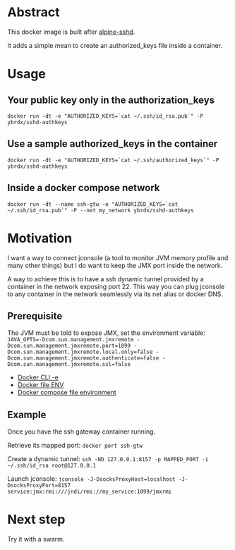 # Abstract

This docker image is built after [alpine-sshd](https://hub.docker.com/r/danielguerra/alpine-sshd/).

It adds a simple mean to create an authorized_keys file inside a container.

# Usage

## Your public key only in the authorization_keys

```docker run -dt -e "AUTHORIZED_KEYS=`cat ~/.ssh/id_rsa.pub`" -P ybrdx/sshd-authkeys```

## Use a sample authorized_keys in the container

```docker run -dt -e "AUTHORIZED_KEYS=`cat ~/.ssh/authorized_keys`" -P ybrdx/sshd-authkeys```

## Inside a docker compose network

```docker run -dt --name ssh-gtw -e "AUTHORIZED_KEYS=`cat ~/.ssh/id_rsa.pub`" -P --net my_network ybrdx/sshd-authkeys```

# Motivation

I want a way to connect jconsole (a tool to monitor JVM memory profile and many other things)
but I do want to keep the JMX port inside the network.

A way to achieve this is to have a ssh dynamic tunnel provided by a container in the network exposing port 22.
This way you can plug jconsole to any container in the network seamlessly via its net alias or docker DNS.

## Prerequisite

The JVM must be told to expose JMX, set the environment variable:
```JAVA_OPTS=-Dcom.sun.management.jmxremote -Dcom.sun.management.jmxremote.port=1099 -Dcom.sun.management.jmxremote.local.only=false -Dcom.sun.management.jmxremote.authenticate=false -Dcom.sun.management.jmxremote.ssl=false```

* [Docker CLI -e](https://docs.docker.com/engine/reference/run/#/env-environment-variables)
* [Docker file ENV](https://docs.docker.com/engine/reference/builder/#/env)
* [Docker compose file environment](https://docs.docker.com/compose/compose-file/#/environment)

## Example

Once you have the ssh gateway container running.

Retrieve its mapped port:
```docker port ssh-gtw```

Create a dynamic tunnel:
```ssh -ND 127.0.0.1:8157 -p MAPPED_PORT -i ~/.ssh/id_rsa root@127.0.0.1```

Launch jconsole:
```jconsole -J-DsocksProxyHost=localhost -J-DsocksProxyPort=8157 service:jmx:rmi:///jndi/rmi://my_service:1099/jmxrmi```

# Next step

Try it with a swarm.
